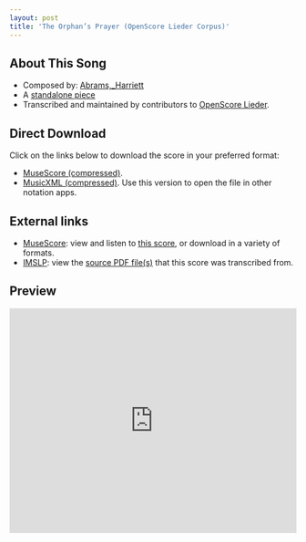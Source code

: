 ```yaml
---
layout: post
title: 'The Orphan’s Prayer (OpenScore Lieder Corpus)'
---
```


## About This Song

- Composed by: [Abrams,_Harriett](https://fourscoreandmore.org/openscore/lieder/Abrams,_Harriett)
- A [standalone piece](https://fourscoreandmore.org/openscore/lieder/Abrams,_Harriett/_)
- Transcribed and maintained by contributors to [OpenScore Lieder].

[OpenScore Lieder]: https://musescore.com/openscore-lieder-corpus

## Direct Download

Click on the links below to download the score in your preferred format:
- [MuseScore (compressed)](https://github.com/openscore/lieder/blob/main/scores/Abrams,_Harriett/_/The_Orphan’s_Prayer/lc6583966.mscz?raw=true).
- [MusicXML (compressed)](https://github.com/openscore/lieder/blob/main/scores/Abrams,_Harriett/_/The_Orphan’s_Prayer/lc6583966.mxl?raw=true). Use this version to open the file in other notation apps.

## External links

- [MuseScore]: view and listen to [this score][MuseScore], or download in a variety of formats.
- [IMSLP]: view the [source PDF file(s)][IMSLP] that this score was transcribed from.

[MuseScore]: https://musescore.com/score/6583966
[IMSLP]: https://imslp.org/wiki/Special:ReverseLookup/436708

## Preview

<iframe width="100%" height="394" src="https://musescore.com/openscore-lieder-corpus/scores/6583966/embed" frameborder="0" allowfullscreen allow="autoplay; fullscreen"></iframe>
